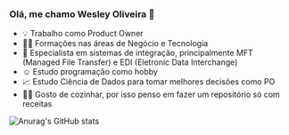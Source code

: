 ### Olá, me chamo Wesley Oliveira 👋

- 💡 Trabalho como Product Owner
- 👨‍🎓 Formações nas áreas de Negócio e Tecnologia
- 🤖 Especialista em sistemas de integração, principalmente MFT (Managed File Transfer) e EDI (Eletronic Data Interchange)
- ☺️ Estudo programação como hobby
- 📈 Estudo Ciência de Dados para tomar melhores decisões como PO
- 👨‍🍳 Gosto de cozinhar, por isso penso em fazer um repositório só com receitas


![Anurag's GitHub stats](https://github-readme-stats.vercel.app/api?username=wesley-repository&show_icons=true&theme=holi)


